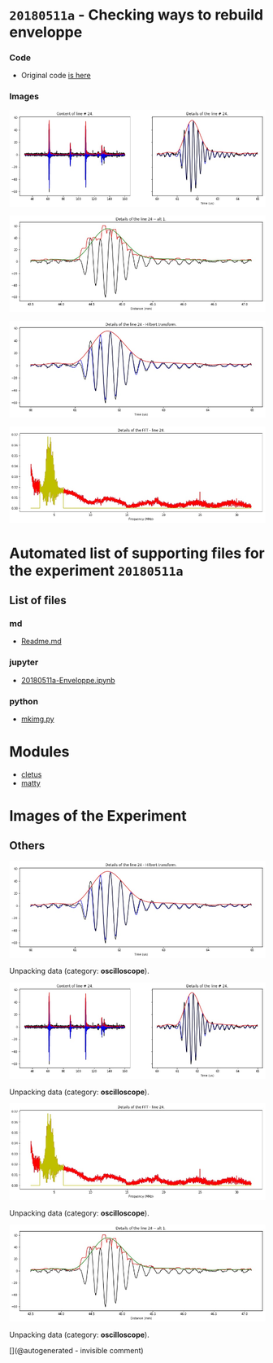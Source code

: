 # `20180511a` - Checking ways to rebuild enveloppe

### Code

* Original code [is here](/matty/20180511a/20180511a-Enveloppe.ipynb)

### Images

![](/matty/20180511a/detail_line_24.jpg)


![](/matty/20180511a/env_alt1_24.jpg)

![](/matty/20180511a/env_hilbert_24.jpg)

![](/matty/20180511a/fft24.jpg)


# Automated list of supporting files for the __experiment `20180511a`__

## List of files

### md

* [Readme.md](/matty/20180511a/Readme.md)


### jupyter

* [20180511a-Enveloppe.ipynb](/matty/20180511a/20180511a-Enveloppe.ipynb)


### python

* [mkimg.py](/matty/20180511a/mkimg.py)





# Modules

* [cletus](/retired/cletus/)
* [matty](/matty/)




# Images of the Experiment

## Others

![](/matty/20180511a/env_hilbert_24.jpg)

Unpacking data (category: __oscilloscope__).

![](/matty/20180511a/detail_line_24.jpg)

Unpacking data (category: __oscilloscope__).

![](/matty/20180511a/fft24.jpg)

Unpacking data (category: __oscilloscope__).

![](/matty/20180511a/env_alt1_24.jpg)

Unpacking data (category: __oscilloscope__).










[](@autogenerated - invisible comment)